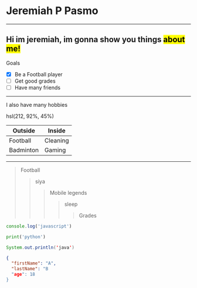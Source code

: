 # Jeremiah P Pasmo
---
Hi im jeremiah, im gonna show you things <mark>about me!</mark>
---
Goals
- [x] Be a Football player
- [ ] Get good grades
- [ ] Have many friends
---
I also have many hobbies

hsl(212, 92%, 45%)

|   Outside   |    Inside   |
| ----------- | ----------- |
| Football    | Cleaning    |
| Badminton   | Gaming      |

---

> Football
>> siya
>>> Mobile legends
>>>> sleep
>>>>> Grades

```js
console.log('javascript')
```

```python
print('python')
```

```java
System.out.println('java')
```
   
```json
{
  "firstName": "A",
  "lastName": "B
  "age": 18
}
```
